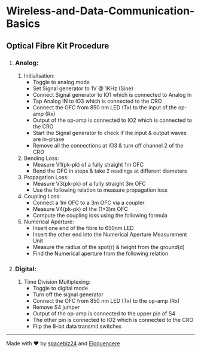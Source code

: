 # Wireless-and-Data-Communication-Basics

## Optical Fibre Kit Procedure

1. ### Analog:
	1. Initialisation:
    	- Toggle to analog mode
		- Set Signal generator to 1V @ 1KHz (Sine)
		- Connect Signal generator to IO1 which is connected to Analog In
		- Tap Analog IN to IO3 which is connected to the CRO
		- Connect the OFC from 850 nm LED (Tx) to the input of the op-amp (Rx)
		- Output of the op-amp is connected to IO2 which is connected to the CRO
		- Start the Signal generator to check if the input & output waves are in-phase
		- Remove all the connections at IO3 & turn off channel 2 of the CRO
	1. Bending Loss:
    	- Measure V1(pk-pk) of a fully straight 1m OFC
		- Bend the OFC in steps & take 2 readings at different diameters
	1. Propagation Loss:
    	- Measure V3(pk-pk) of a fully straight 3m OFC
		- Use the following relation to measure propagation loss
	1. Coupling Loss:
    	- Connect a 1m OFC to a 3m OFC via a coupler
		- Measure V4(pk-pk) of the (1+3)m OFC
		- Compute the coupling loss using the following formula
	1. Numerical Aperture:
    	- Insert one end of the fibre to 650nm LED
		- Insert the other end into the Numerical Aperture Measurement Unit
		- Measure the radius of the spot(r) & height from the ground(d)
		- Find the Numerical aperture from the following relation

1. ### Digital:
	1. Time Division Multiplexing:
    	- Toggle to digital mode 
		- Turn off the signal generator
		- Connect the OFC from 850 nm LED (Tx) to the op-amp (Rx)
		- Remove S4 jumper
		- Output of the op-amp is connected to the upper pin of S4
		- The other pin is connected to IO2 which is connected to the CRO
		- Flip the 8-bit data transmit switches
___
Made with :heart: by [spacebiz24](https://github.com/spacebiz24) and [Eloquencere](https://github.com/Eloquencere)
